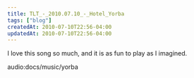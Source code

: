 ```yaml
---
title: TLT_-_2010.07.10_-_Hotel_Yorba
tags: ["blog"]
createdAt: 2010-07-10T22:56-04:00
updatedAt: 2010-07-10T22:56-04:00
---
```


I love this song so much, and it is as fun to play as I imagined.

audio:docs/music/yorba

